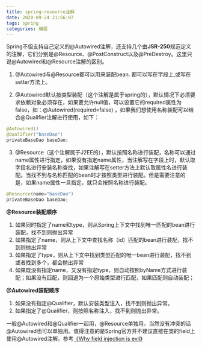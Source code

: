 ```yaml
---
title: spring-resource注解
date: 2020-09-24 21:56:07
tags: spring
categories: 编程
---
```

Spring不但支持自己定义的\@Autowired注解，还支持几个由**JSR-250**规范定义的注解，它们分别是\@Resource、\@PostConstruct以及\@PreDestroy。这里只说\@Autowired和\@Resource注解的区别。

1. \@Autowired与\@Resource都可以用来装配bean. 都可以写在字段上,或写在setter方法上。

2. @Autowired默认按类型装配（这个注解是属于spring的），默认情况下必须要求依赖对象必须存在，如果要允许null值，可以设置它的required属性为false，如：\@Autowired\(required=false\) ，如果我们想使用名称装配可以结合\@Qualifier注解进行使用，如下：

```java
@Autowired()
@Qualifier("baseDao")
privateBaseDao baseDao;
```

3. \@Resource（这个注解属于J2EE的），默认按照名称进行装配，名称可以通过name属性进行指定，如果没有指定name属性，当注解写在字段上时，默认取字段名进行安装名称查找，如果注解写在setter方法上默认取属性名进行装配。当找不到与名称匹配的bean时才按照类型进行装配。但是需要注意的是，如果name属性一旦指定，就只会按照名称进行装配。

```java
@Resource(name="baseDao")
privateBaseDao baseDao;
```

**\@Resource装配顺序**  
1. 如果同时指定了name和type，则从Spring上下文中找到唯一匹配的bean进行装配，找不到则抛出异常  
2. 如果指定了name，则从上下文中查找名称（id）匹配的bean进行装配，找不到则抛出异常  
3. 如果指定了type，则从上下文中找到类型匹配的唯一bean进行装配，找不到或者找到多个，都会抛出异常  
4. 如果既没有指定name，又没有指定type，则自动按照byName方式进行装配；如果没有匹配，则回退为一个原始类型进行匹配，如果匹配则自动装配；

**\@Autowired装配顺序**

1. 如果没有指定\@Qualifier，默认安装类型注入，找不到则抛出异常。  
2. 如果指定了\@Qualifier，则按照名称注入，找不到则抛出异常。

一般\@Autowired和\@Qualifier一起用，\@Resource单独用。当然没有冲突的话\@Autowired也可以单独用。值得注意的是Spring官方并不建议直接在类的field上使用\@Autowired注解。参考[《Why field injection is evil》](http://olivergierke.de/2013/11/why-field-injection-is-evil/)